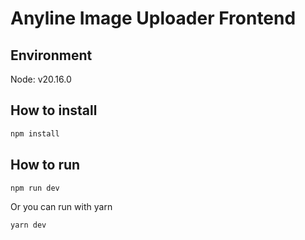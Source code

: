 # Anyline Image Uploader Frontend

## Environment

Node: v20.16.0

## How to install

```bash
npm install
```

## How to run

```bash
npm run dev
```

Or you can run with yarn

```bash
yarn dev
```